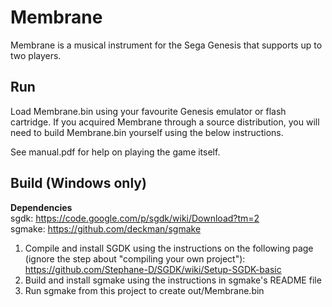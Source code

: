 Membrane
=======

Membrane is a musical instrument for the Sega Genesis that supports up to two players.

Run
-----------

Load Membrane.bin using your favourite Genesis emulator or flash cartridge. If you acquired Membrane through a source distribution, you will need to build Membrane.bin yourself using the below instructions.

See manual.pdf for help on playing the game itself.

Build (Windows only)
------------

**Dependencies**  
sgdk: https://code.google.com/p/sgdk/wiki/Download?tm=2  
sgmake: https://github.com/deckman/sgmake

1. Compile and install SGDK using the instructions on the following page (ignore the step about "compiling your own project"): https://github.com/Stephane-D/SGDK/wiki/Setup-SGDK-basic
2. Build and install sgmake using the instructions in sgmake's README file
3. Run sgmake from this project to create out/Membrane.bin
